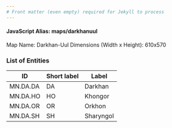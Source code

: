 ```yaml
---
# Front matter (even empty) required for Jekyll to process
---
```


#### JavaScript Alias: maps/darkhanuul

Map Name: Darkhan-Uul
Dimensions (Width x Height): 610x570





### List of Entities

ID | Short label | Label
---|---|---|
MN.DA.DA | DA | Darkhan
MN.DA.HO | HO | Khongor
MN.DA.OR | OR | Orkhon
MN.DA.SH | SH | Sharyngol